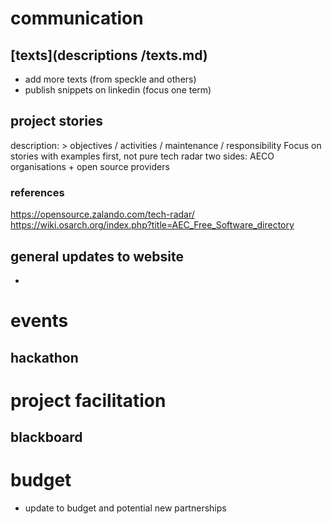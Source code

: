 # communication
## [texts](descriptions /texts.md)
+ add more texts (from speckle and others)
+ publish snippets on linkedin (focus one term)

## project stories 
description: > objectives / activities / maintenance / responsibility
Focus on stories with examples first, not pure tech radar
two sides: AECO organisations + open source providers
### references
https://opensource.zalando.com/tech-radar/
https://wiki.osarch.org/index.php?title=AEC_Free_Software_directory

## general updates to website
+

# events
## hackathon

# project facilitation
## blackboard

# budget
+ update to budget and potential new partnerships


